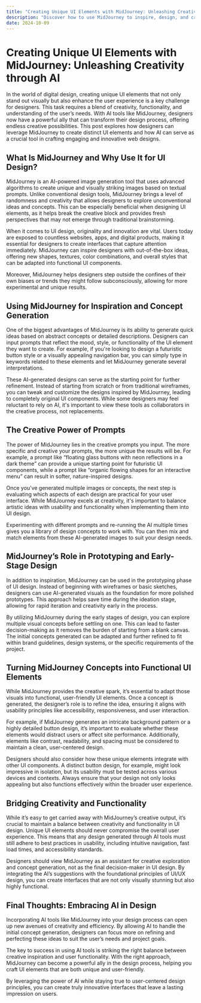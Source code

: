 ```yaml
---
title: "Creating Unique UI Elements with MidJourney: Unleashing Creativity through AI"
description: "Discover how to use MidJourney to inspire, design, and create unique UI elements that stand out in modern web design, blending creativity and functionality."
date: 2024-10-09
---
```


# Creating Unique UI Elements with MidJourney: Unleashing Creativity through AI

In the world of digital design, creating unique UI elements that not only stand out visually but also enhance the user experience is a key challenge for designers. This task requires a blend of creativity, functionality, and understanding of the user’s needs. With AI tools like MidJourney, designers now have a powerful ally that can transform their design process, offering endless creative possibilities. This post explores how designers can leverage MidJourney to create distinct UI elements and how AI can serve as a crucial tool in crafting engaging and innovative web designs.

## What Is MidJourney and Why Use It for UI Design?

MidJourney is an AI-powered image generation tool that uses advanced algorithms to create unique and visually striking images based on textual prompts. Unlike conventional design tools, MidJourney brings a level of randomness and creativity that allows designers to explore unconventional ideas and concepts. This can be especially beneficial when designing UI elements, as it helps break the creative block and provides fresh perspectives that may not emerge through traditional brainstorming.

When it comes to UI design, originality and innovation are vital. Users today are exposed to countless websites, apps, and digital products, making it essential for designers to create interfaces that capture attention immediately. MidJourney can inspire designers with out-of-the-box ideas, offering new shapes, textures, color combinations, and overall styles that can be adapted into functional UI components. 

Moreover, MidJourney helps designers step outside the confines of their own biases or trends they might follow subconsciously, allowing for more experimental and unique results.

## Using MidJourney for Inspiration and Concept Generation

One of the biggest advantages of MidJourney is its ability to generate quick ideas based on abstract concepts or detailed descriptions. Designers can input prompts that reflect the mood, style, or functionality of the UI element they want to create. For example, if you're looking to design a futuristic button style or a visually appealing navigation bar, you can simply type in keywords related to these elements and let MidJourney generate several interpretations. 

These AI-generated designs can serve as the starting point for further refinement. Instead of starting from scratch or from traditional wireframes, you can tweak and customize the designs inspired by MidJourney, leading to completely original UI components. While some designers may feel reluctant to rely on AI, it's important to view these tools as collaborators in the creative process, not replacements.

## The Creative Power of Prompts

The power of MidJourney lies in the creative prompts you input. The more specific and creative your prompts, the more unique the results will be. For example, a prompt like “floating glass buttons with neon reflections in a dark theme” can provide a unique starting point for futuristic UI components, while a prompt like “organic flowing shapes for an interactive menu” can result in softer, nature-inspired designs. 

Once you’ve generated multiple images or concepts, the next step is evaluating which aspects of each design are practical for your user interface. While MidJourney excels at creativity, it's important to balance artistic ideas with usability and functionality when implementing them into UI design.

Experimenting with different prompts and re-running the AI multiple times gives you a library of design concepts to work with. You can then mix and match elements from these AI-generated images to suit your design needs.

## MidJourney’s Role in Prototyping and Early-Stage Design

In addition to inspiration, MidJourney can be used in the prototyping phase of UI design. Instead of beginning with wireframes or basic sketches, designers can use AI-generated visuals as the foundation for more polished prototypes. This approach helps save time during the ideation stage, allowing for rapid iteration and creativity early in the process.

By utilizing MidJourney during the early stages of design, you can explore multiple visual concepts before settling on one. This can lead to faster decision-making as it removes the burden of starting from a blank canvas. The initial concepts generated can be adapted and further refined to fit within brand guidelines, design systems, or the specific requirements of the project.

## Turning MidJourney Concepts into Functional UI Elements

While MidJourney provides the creative spark, it’s essential to adapt those visuals into functional, user-friendly UI elements. Once a concept is generated, the designer’s role is to refine the idea, ensuring it aligns with usability principles like accessibility, responsiveness, and user interaction. 

For example, if MidJourney generates an intricate background pattern or a highly detailed button design, it’s important to evaluate whether these elements would distract users or affect site performance. Additionally, elements like contrast, readability, and spacing must be considered to maintain a clean, user-centered design. 

Designers should also consider how these unique elements integrate with other UI components. A distinct button design, for example, might look impressive in isolation, but its usability must be tested across various devices and contexts. Always ensure that your design not only looks appealing but also functions effectively within the broader user experience.

## Bridging Creativity and Functionality

While it’s easy to get carried away with MidJourney’s creative output, it’s crucial to maintain a balance between creativity and functionality in UI design. Unique UI elements should never compromise the overall user experience. This means that any design generated through AI tools must still adhere to best practices in usability, including intuitive navigation, fast load times, and accessibility standards.

Designers should view MidJourney as an assistant for creative exploration and concept generation, not as the final decision-maker in UI design. By integrating the AI’s suggestions with the foundational principles of UI/UX design, you can create interfaces that are not only visually stunning but also highly functional.

## Final Thoughts: Embracing AI in Design

Incorporating AI tools like MidJourney into your design process can open up new avenues of creativity and efficiency. By allowing AI to handle the initial concept generation, designers can focus more on refining and perfecting these ideas to suit the user’s needs and project goals. 

The key to success in using AI tools is striking the right balance between creative inspiration and user functionality. With the right approach, MidJourney can become a powerful ally in the design process, helping you craft UI elements that are both unique and user-friendly.

By leveraging the power of AI while staying true to user-centered design principles, you can create truly innovative interfaces that leave a lasting impression on users.
